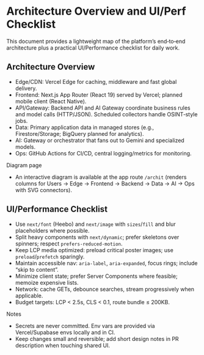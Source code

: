 # Architecture Overview and UI/Perf Checklist

This document provides a lightweight map of the platform’s end‑to‑end architecture plus a practical UI/Performance checklist for daily work.

## Architecture Overview
- Edge/CDN: Vercel Edge for caching, middleware and fast global delivery.
- Frontend: Next.js App Router (React 19) served by Vercel; planned mobile client (React Native).
- API/Gateway: Backend API and AI Gateway coordinate business rules and model calls (HTTP/JSON). Scheduled collectors handle OSINT‑style jobs.
- Data: Primary application data in managed stores (e.g., Firestore/Storage; BigQuery planned for analytics).
- AI: Gateway or orchestrator that fans out to Gemini and specialized models.
- Ops: GitHub Actions for CI/CD, central logging/metrics for monitoring.

Diagram page
- An interactive diagram is available at the app route `/archit` (renders columns for Users → Edge → Frontend → Backend → Data → AI → Ops with SVG connectors).

## UI/Performance Checklist
- Use `next/font` (Heebo) and `next/image` with `sizes`/`fill` and blur placeholders where possible.
- Split heavy components with `next/dynamic`; prefer skeletons over spinners; respect `prefers-reduced-motion`.
- Keep LCP media optimized: preload critical poster images; use `preload`/`prefetch` sparingly.
- Maintain accessible nav: `aria-label`, `aria-expanded`, focus rings; include “skip to content”.
- Minimize client state; prefer Server Components where feasible; memoize expensive lists.
- Network: cache GETs, debounce searches, stream progressively when applicable.
- Budget targets: LCP < 2.5s, CLS < 0.1, route bundle ≤ 200KB.

Notes
- Secrets are never committed. Env vars are provided via Vercel/Supabase envs locally and in CI.
- Keep changes small and reversible; add short design notes in PR description when touching shared UI.
